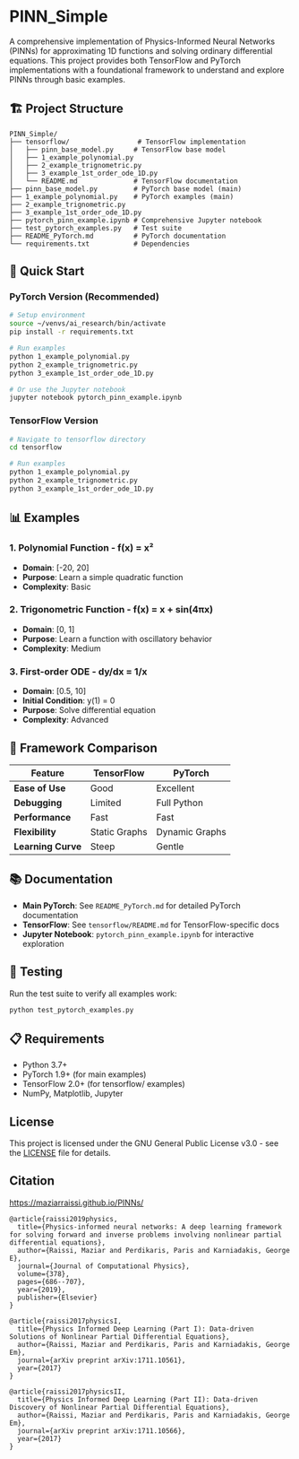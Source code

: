 # PINN_Simple

A comprehensive implementation of Physics-Informed Neural Networks (PINNs) for approximating 1D functions and solving ordinary differential equations. This project provides both TensorFlow and PyTorch implementations with a foundational framework to understand and explore PINNs through basic examples.

## 🏗️ Project Structure

```
PINN_Simple/
├── tensorflow/                 # TensorFlow implementation
│   ├── pinn_base_model.py     # TensorFlow base model
│   ├── 1_example_polynomial.py
│   ├── 2_example_trignometric.py
│   ├── 3_example_1st_order_ode_1D.py
│   └── README.md              # TensorFlow documentation
├── pinn_base_model.py         # PyTorch base model (main)
├── 1_example_polynomial.py    # PyTorch examples (main)
├── 2_example_trignometric.py
├── 3_example_1st_order_ode_1D.py
├── pytorch_pinn_example.ipynb # Comprehensive Jupyter notebook
├── test_pytorch_examples.py   # Test suite
├── README_PyTorch.md          # PyTorch documentation
└── requirements.txt           # Dependencies
```

## 🚀 Quick Start

### PyTorch Version (Recommended)
```bash
# Setup environment
source ~/venvs/ai_research/bin/activate
pip install -r requirements.txt

# Run examples
python 1_example_polynomial.py
python 2_example_trignometric.py
python 3_example_1st_order_ode_1D.py

# Or use the Jupyter notebook
jupyter notebook pytorch_pinn_example.ipynb
```

### TensorFlow Version
```bash
# Navigate to tensorflow directory
cd tensorflow

# Run examples
python 1_example_polynomial.py
python 2_example_trignometric.py
python 3_example_1st_order_ode_1D.py
```

## 📊 Examples

### 1. Polynomial Function - f(x) = x²
- **Domain**: [-20, 20]
- **Purpose**: Learn a simple quadratic function
- **Complexity**: Basic

### 2. Trigonometric Function - f(x) = x + sin(4πx)
- **Domain**: [0, 1]
- **Purpose**: Learn a function with oscillatory behavior
- **Complexity**: Medium

### 3. First-order ODE - dy/dx = 1/x
- **Domain**: [0.5, 10]
- **Initial Condition**: y(1) = 0
- **Purpose**: Solve differential equation
- **Complexity**: Advanced

## 🔧 Framework Comparison

| Feature | TensorFlow | PyTorch |
|---------|------------|---------|
| **Ease of Use** | Good | Excellent |
| **Debugging** | Limited | Full Python |
| **Performance** | Fast | Fast |
| **Flexibility** | Static Graphs | Dynamic Graphs |
| **Learning Curve** | Steep | Gentle |

## 📚 Documentation

- **Main PyTorch**: See `README_PyTorch.md` for detailed PyTorch documentation
- **TensorFlow**: See `tensorflow/README.md` for TensorFlow-specific docs
- **Jupyter Notebook**: `pytorch_pinn_example.ipynb` for interactive exploration

## 🧪 Testing

Run the test suite to verify all examples work:
```bash
python test_pytorch_examples.py
```

## 📋 Requirements

- Python 3.7+
- PyTorch 1.9+ (for main examples)
- TensorFlow 2.0+ (for tensorflow/ examples)
- NumPy, Matplotlib, Jupyter

## License

This project is licensed under the GNU General Public License v3.0 - see the [LICENSE](LICENSE) file for details.

## Citation
https://maziarraissi.github.io/PINNs/

    @article{raissi2019physics,
      title={Physics-informed neural networks: A deep learning framework for solving forward and inverse problems involving nonlinear partial differential equations},
      author={Raissi, Maziar and Perdikaris, Paris and Karniadakis, George E},
      journal={Journal of Computational Physics},
      volume={378},
      pages={686--707},
      year={2019},
      publisher={Elsevier}
    }

    @article{raissi2017physicsI,
      title={Physics Informed Deep Learning (Part I): Data-driven Solutions of Nonlinear Partial Differential Equations},
      author={Raissi, Maziar and Perdikaris, Paris and Karniadakis, George Em},
      journal={arXiv preprint arXiv:1711.10561},
      year={2017}
    }

    @article{raissi2017physicsII,
      title={Physics Informed Deep Learning (Part II): Data-driven Discovery of Nonlinear Partial Differential Equations},
      author={Raissi, Maziar and Perdikaris, Paris and Karniadakis, George Em},
      journal={arXiv preprint arXiv:1711.10566},
      year={2017}
    }
